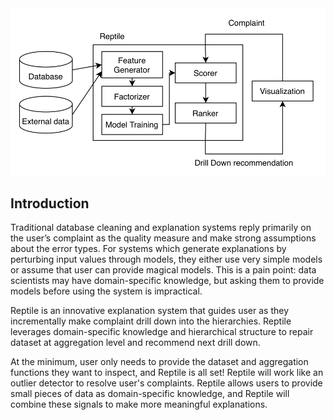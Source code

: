 
<center>
  <img src="https://raw.githubusercontent.com/zachary62/Dynamic-f-tree/gh-pages/files/images/back_arch.png" alt="hi" class="inline" width=700px />
</center>

## Introduction

Traditional database cleaning and explanation systems reply primarily on the user’s complaint as the quality measure and make strong assumptions about the error types. For systems which generate explanations by perturbing input values through models, they either use very simple models or assume that user can provide magical models. This is a pain point: data scientists may have domain-specific knowledge, but asking them to provide models before using the system is impractical. 

Reptile is an innovative explanation system that guides user as they incrementally make complaint drill down into the hierarchies. Reptile leverages domain-specific knowledge and hierarchical structure to repair dataset at aggregation level and recommend next drill down. 

At the minimum, user only needs to provide the dataset and aggregation functions they want to inspect, and Reptile is all set! Reptile will work like an outlier detector to resolve user's complaints. Reptile allows users to provide small pieces of data as domain-specific knowledge, and Reptile will combine these signals to make more meaningful explanations.




<!---
## Welcome to GitHub Pages

You can use the [editor on GitHub](https://github.com/zachary62/Dynamic-f-tree/edit/gh-pages/index.md) to maintain and preview the content for your website in Markdown files.

Whenever you commit to this repository, GitHub Pages will run [Jekyll](https://jekyllrb.com/) to rebuild the pages in your site, from the content in your Markdown files.

### Markdown

Markdown is a lightweight and easy-to-use syntax for styling your writing. It includes conventions for

```markdown
Syntax highlighted code block

# Header 1
## Header 2
### Header 3

- Bulleted
- List

1. Numbered
2. List

**Bold** and _Italic_ and `Code` text

[Link](url) and ![Image](src)
```

For more details see [GitHub Flavored Markdown](https://guides.github.com/features/mastering-markdown/).

### Jekyll Themes

Your Pages site will use the layout and styles from the Jekyll theme you have selected in your [repository settings](https://github.com/zachary62/Dynamic-f-tree/settings). The name of this theme is saved in the Jekyll `_config.yml` configuration file.

### Support or Contact

Having trouble with Pages? Check out our [documentation](https://docs.github.com/categories/github-pages-basics/) or [contact support](https://github.com/contact) and we’ll help you sort it out.
---!>
